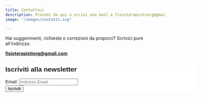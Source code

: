 ```yaml
---
title: Contattaci
description: Procedi da qui o scrivi una mail a fisioterapistiorg@gmail.com
image: "/images/contatti.svg"

---
```

Hai suggerimenti, richieste o correzioni da proporci? Scrivici pure all'indirizzo:

**fisioterapistiorg@gmail.com**

<!-- Begin Mailchimp Signup Form -->
<link href="//cdn-images.mailchimp.com/embedcode/classic-071822.css" rel="stylesheet" type="text/css">
<style type="text/css">
	#mc_embed_signup{background:#fff; clear:left; font:14px Helvetica,Arial,sans-serif;  width:600px;}
	/* Add your own Mailchimp form style overrides in your site stylesheet or in this style block.
	   We recommend moving this block and the preceding CSS link to the HEAD of your HTML file. */
</style>
<div id="mc_embed_signup">
<form action="https://fisioterapisti.us10.list-manage.com/subscribe/post?u=6950e3f793c8ed3c7e5afab59&amp;id=049c4bc484&amp;f_id=007332e2f0" method="post" id="mc-embedded-subscribe-form" name="mc-embedded-subscribe-form" class="validate" target="_blank" novalidate>
    <div id="mc_embed_signup_scroll">
	<h2>Iscriviti alla newsletter</h2>
<div class="mc-field-group">
	<label for="mce-EMAIL">Email:
</label>
	<input type="email" value="" name="EMAIL" class="required email" placeholder="Indirizzo Email" id="mce-EMAIL">
	<span id="mce-EMAIL-HELPERTEXT" class="helper_text"></span>
</div>
	<div id="mce-responses" class="clear foot">
		<div class="response" id="mce-error-response" style="display:none"></div>
		<div class="response" id="mce-success-response" style="display:none"></div>
	</div>    <!-- real people should not fill this in and expect good things - do not remove this or risk form bot signups-->
    <div style="position: absolute; left: -5000px;" aria-hidden="true"><input type="text" name="b_6950e3f793c8ed3c7e5afab59_049c4bc484" tabindex="-1" value=""></div>
        <div class="optionalParent">
            <div class="clear foot">
                <input type="submit" value="Iscriviti" name="subscribe" id="mc-embedded-subscribe" class="button">
            </div>
        </div>
    </div>
</form>
</div>
<script type='text/javascript' src='//s3.amazonaws.com/downloads.mailchimp.com/js/mc-validate.js'></script><script type='text/javascript'>(function($) {window.fnames = new Array(); window.ftypes = new Array();fnames[0]='EMAIL';ftypes[0]='email'; /*
 * Translated default messages for the $ validation plugin.
 * Locale: IT
 */
$.extend($.validator.messages, {
       required: "Campo obbligatorio.",
       remote: "Controlla questo campo.",
       email: "Inserisci un indirizzo email valido.",
       url: "Inserisci un indirizzo web valido.",
       date: "Inserisci una data valida.",
       dateISO: "Inserisci una data valida (ISO).",
       number: "Inserisci un numero valido.",
       digits: "Inserisci solo numeri.",
       creditcard: "Inserisci un numero di carta di credito valido.",
       equalTo: "Il valore non corrisponde.",
       accept: "Inserisci un valore con un&apos;estensione valida.",
       maxlength: $.validator.format("Non inserire pi&ugrave; di {0} caratteri."),
       minlength: $.validator.format("Inserisci almeno {0} caratteri."),
       rangelength: $.validator.format("Inserisci un valore compreso tra {0} e {1} caratteri."),
       range: $.validator.format("Inserisci un valore compreso tra {0} e {1}."),
       max: $.validator.format("Inserisci un valore minore o uguale a {0}."),
       min: $.validator.format("Inserisci un valore maggiore o uguale a {0}.")
});}(jQuery));var $mcj = jQuery.noConflict(true);</script>
<!--End mc_embed_signup-->
